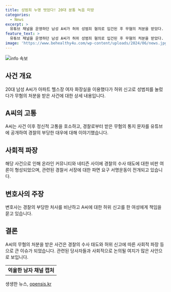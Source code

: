 ```yaml
---
title: 성범죄 누명 벗었다! 20대 분통 녹음 미방
categories:
  - News
excerpt: >
  유튜브 채널을 운영하던 남성 A씨가 허위 성범죄 혐의로 입건된 후 무혐의 처분을 받았다. A씨는 경찰의 통지 문자를 공개하며 정신과 고통을 호소했고, 경찰의 부당한 조사를 비판했다. 관련해 B씨가 허위 신고를 자백한 뒤 A씨에 대한 입건이 취소되었으며, 이에 따른 경찰서 관계자에 대한 파면 요구가 전개되고 있다. A씨는 온라인과 녹음을 통해 자신의 억울함을 호소하며, 이에 대한 네티즌의 지지가 쏟아지고 있다.
feature_text: >
  유튜브 채널을 운영하던 남성 A씨가 허위 성범죄 혐의로 입건된 후 무혐의 처분을 받았다. A씨는 경찰의 통지 문자를 공개하며 정신과 고통을 호소했고, 경찰의 부당한 조사를 비판했다. 관련해 B씨가 허위 신고를 자백한 뒤 A씨에 대한 입건이 취소되었으며, 이에 따른 경찰서 관계자에 대한 파면 요구가 전개되고 있다. A씨는 온라인과 녹음을 통해 자신의 억울함을 호소하며, 이에 대한 네티즌의 지지가 쏟아지고 있다.
image: 'https://www.behealthy4u.com/wp-content/uploads/2024/06/news.jpg'
---
```


<p><img src="https://www.behealthy4u.com/wp-content/uploads/2024/06/news.jpg" alt="info 속보" /></p>

<h2 data-ke-size="size26">사건 개요</h2>

<p data-ke-size="size16">20대 남성 A씨가 아파트 헬스장 여자 화장실을 이용했다가 허위 신고로 성범죄를 눌렀다가 무혐의 처분을 받은 사건에 대한 상세 내용입니다.</p>

<h2 data-ke-size="size24">A씨의 고통</h2>

<p data-ke-size="size16">A씨는 사건 이후 정신적 고통을 호소하고, 경찰로부터 받은 무혐의 통지 문자를 유튜브에 공개하여 경찰의 부당한 대우에 대해 이야기했습니다.</p>

<h2 data-ke-size="size24">사회적 파장</h2>

<p data-ke-size="size16">해당 사건으로 인해 온라인 커뮤니티와 네티즌 사이에 경찰의 수사 태도에 대한 비판 여론이 형성되었으며, 관련된 경찰서 서장에 대한 파면 요구 서명운동이 전개되고 있습니다.</p>

<h2 data-ke-size="size24">변호사의 주장</h2>

<p data-ke-size="size16">변호사는 경찰의 부당한 처사를 비난하고 A씨에 대한 허위 신고를 한 여성에게 책임을 묻고 있습니다.</p>

<h2 data-ke-size="size24">결론</h2>

<p data-ke-size="size16">A씨의 무혐의 처분을 받은 사건은 경찰의 수사 태도와 허위 신고에 따른 사회적 파장 등으로 큰 이슈가 되었습니다. 관련된 당사자들과 사회적으로 논의될 여지가 많은 사안으로 보입니다.</p>

<table>
  <tr>
    <td style="text-align: center; height: 17px;"><b>억울한 남자 채널 캡처</b></td>
  </tr>
</table>
생생한 뉴스, <a href="https://opensis.kr" rel="dofollow">opensis.kr</a>


